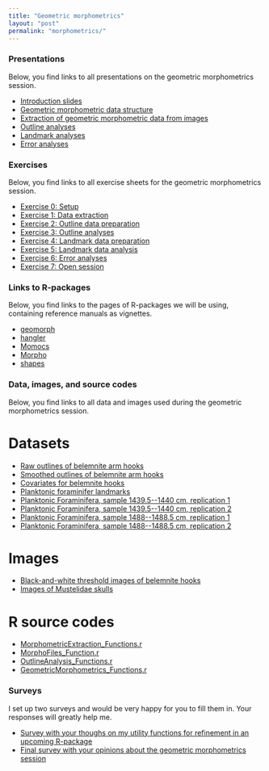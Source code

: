 ```yaml
---
title: "Geometric morphometrics"
layout: "post" 
permalink: "morphometrics/"
---
```


### Presentations

Below, you find links to all presentations on the geometric morphometrics session.

* [Introduction slides]({{site.baseurl}}/slides/3_morphometrics/Lecture1_Introduction.pdf)
* [Geometric morphometric data structure]({{site.baseurl}}/slides/3_morphometrics/Lecture2_DataTypes.pdf)
* [Extraction of geometric morphometric data from images]({{site.baseurl}}/slides/3_morphometrics/Lecture3_DataGathering.pdf)
* [Outline analyses]({{site.baseurl}}/slides/3_morphometrics/Lecture4_OutlineAnalyses.pdf)
* [Landmark analyses]({{site.baseurl}}/slides/3_morphometrics/Lecture5_LandmarkAnalyses.pdf)
* [Error analyses]({{site.baseurl}}/slides/3_morphometrics/Lecture6_ErrorAnalysis.pdf)

### Exercises

Below, you find links to all exercise sheets for the geometric morphometrics session.

* [Exercise 0: Setup]({{site.baseurl}}/slides/3_morphometrics/ExerciseSheet0_Setup.pdf)
* [Exercise 1: Data extraction]({{site.baseurl}}/slides/3_morphometrics/ExerciseSheet1_DataExtraction.pdf)
* [Exercise 2: Outline data preparation]({{site.baseurl}}/slides/3_morphometrics/ExerciseSheet2_OutlineDataPreparation.pdf)
* [Exercise 3: Outline analyses]({{site.baseurl}}/slides/3_morphometrics/ExerciseSheet3_OutlineAnalysis.pdf)
* [Exercise 4: Landmark data preparation]({{site.baseurl}}/slides/3_morphometrics/ExerciseSheet4_LandmarkDataPreparation.pdf)
* [Exercise 5: Landmark data analysis]({{site.baseurl}}/slides/3_morphometrics/ExerciseSheet5_LandmarkAnalysis.pdf)
* [Exercise 6: Error analyses]({{site.baseurl}}/slides/3_morphometrics/ExerciseSheet6_ErrorAnalyses.pdf)
* [Exercise 7: Open session]({{site.baseurl}}/slides/3_morphometrics/ExerciseSheet7_OpenSession.pdf)

### Links to R-packages

Below, you find links to the pages of R-packages we will be using, containing reference manuals as vignettes.

* [geomorph](https://cran.r-project.org/web/packages/geomorph/index.html)
* [hangler](https://github.com/klapaukh/hangler)
* [Momocs](https://cran.r-project.org/web/packages/Momocs/index.html)
* [Morpho](https://cran.r-project.org/web/packages/Morpho/index.html)
* [shapes](https://cran.r-project.org/web/packages/shapes/index.html)

### Data, images, and source codes

Below, you find links to all data and images used during the geometric morphometrics session.

# Datasets

* [Raw outlines of belemnite arm hooks]({{site.baseurl}}/data/3_morphometrics/Belemnite_RawOutline.nts)
* [Smoothed outlines of belemnite arm hooks]({{site.baseurl}}/data/3_morphometrics/Belemnite_SmoothedOutline.nts)
* [Covariates for belemnite hooks]({{site.baseurl}}/data/3_morphometrics/Belemnite_Metadata.txt)
* [Planktonic foraminifer landmarks]({{site.baseurl}}/data/3_morphometrics/SacculiferLandmarks.tps)
* [Planktonic Foraminifera, sample 1439.5--1440 cm, replication 1]({{site.baseurl}}/data/3_morphometrics/1439.5-1440_LM_Replicate1.tps)
* [Planktonic Foraminifera, sample 1439.5--1440 cm, replication 2]({{site.baseurl}}/data/3_morphometrics/1439.5-1440_LM_Replicate2.tps)
* [Planktonic Foraminifera, sample 1488--1488.5 cm, replication 1]({{site.baseurl}}/data/3_morphometrics/1488-1488.5_LM_Replicate1.tps)
* [Planktonic Foraminifera, sample 1488--1488.5 cm, replication 2]({{site.baseurl}}/data/3_morphometrics/1488-1488.5_LM_Replicate2.tps)

# Images

* [Black-and-white threshold images of belemnite hooks](https://drive.google.com/drive/folders/1WkWmZoLQskLs82K334xG4jB5An3EwHEx?usp=sharing)
* [Images of Mustelidae skulls](https://drive.google.com/drive/folders/1rcUaaZDU3oICuPG52D545wOtBAUhRVav?usp=sharing)

# R source codes

* [MorphometricExtraction_Functions.r]({{site.baseurl}}/data/3_morphometrics/MorphometricExtraction_Functions.r)
* [MorphoFiles_Function.r]({{site.baseurl}}/data/3_morphometrics/MorphoFiles_Function.r)
* [OutlineAnalysis_Functions.r]({{site.baseurl}}/data/3_morphometrics/OutlineAnalysis_Functions.r)
* [GeometricMorphometrics_Functions.r]({{site.baseurl}}/data/3_morphometrics/GeometricMorphometrics_Functions.r)

### Surveys

I set up two surveys and would be very happy for you to fill them in. Your responses will greatly help me.

* [Survey with your thoughs on my utility functions for refinement in an upcoming R-package](https://forms.gle/oW7k4GzQgnrwdruu7)
* [Final survey with your opinions about the geometric morphometrics session](https://forms.gle/meCA87J6PPVSxjAcA)